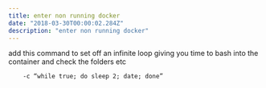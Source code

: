```yaml
---
title: enter non running docker
date: "2018-03-30T00:00:02.284Z"
description: "enter non running docker"
---
```

add this command to set off an infinite loop giving you time to bash into the container and check the folders etc
```
    -c “while true; do sleep 2; date; done”
```